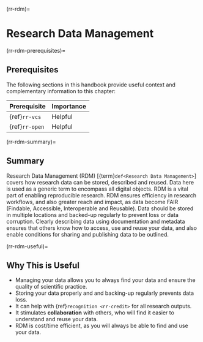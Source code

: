 (rr-rdm)=
# Research Data Management

(rr-rdm-prerequisites)=
## Prerequisites

The following sections in this handbook provide useful context and complementary information to this chapter:

| Prerequisite                                        | Importance |
| --------------------------------------------------- | ---------- |
| {ref}`rr-vcs` | Helpful    |
| {ref}`rr-open`      | Helpful    |

(rr-rdm-summary)=
## Summary

Research Data Management (RDM) [{term}`def<Research Data Management>`] covers how research data can be stored, described and reused. 
Data here is used as a generic term to encompass all digital objects. 
RDM is a vital part of enabling reproducible research. 
RDM ensures efficiency in research workflows, and also greater reach and impact, as data become FAIR (Findable, Accessible, Interoperable and Reusable). 
Data should be stored in multiple locations and backed-up regularly to prevent loss or data corruption. 
Clearly describing data using documentation and metadata ensures that others know how to access, use and reuse your data, and also enable conditions for sharing and publishing data to be outlined.

(rr-rdm-useful)=
## Why This is Useful

- Managing your data allows you to always find your data and ensure the quality of scientific practice.
- Storing your data properly and and backing-up regularly prevents data loss.
- It can help with {ref}`recognition <rr-credit>` for all research outputs.
- It stimulates **collaboration** with others, who will find it easier to understand and reuse your data.
- RDM is cost/time efficient, as you will always be able to find and use your data.
